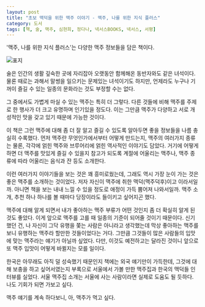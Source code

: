 ```yaml
---
layout: post
title: "초보 맥덕을 위한 맥주 이야기 - 맥주, 나를 위한 지식 플러스"
category: 도서
tags: [책, 술, 맥주, 심현희, 정다나, 넥서스BOOKS, 넥서스, 서평]
---
```


'맥주, 나를 위한 지식 플러스'는
다양한 맥주 정보들을 담은 책이다.

![표지](https://lh3.googleusercontent.com/94PZV9yHxqTBnwW6mAI1WNbwYPIXE2iwF-gzdLkN7Qj_n31kzuhgyeRYz6KVb42tULy2RBv1TMVP2Q=s480)

술은 인간의 생활 깊숙한 곳에 자리잡아
오랫동안 함께해온 동반자와도 같은 녀석이다.
물론 때로는 과해서 말썽을 일으키는 문제있는 녀석이기도 하지만,
언제라도 누구나 기꺼이 즐길 수 있는 일종의 문화라는 것도 부정할 수는 없다.

그 중에서도 가볍게 마실 수 있는 맥주는 특히 더 그렇다.
다른 것들에 비해 맥주를 주제로 한 행사가 더 크고 유명하며 인기있을 정도다.
이는 그만큼 맥주가 다양하고 서로 개성적인 맛을 갖고 있기 때문에 가능한 것이다.

이 책은 그런 맥주에 대해 좀 더 잘 알고 즐길 수 있도록
알아두면 좋을 정보들을 나름 충실히 수록했다.
먼저 맥주란 무엇인가에서부터 어떻게 만드는지,
맥주의 여러가지 종류는 물론,
각각에 얽힌 맥주와 브루어리에 얽힌 역사적인 이야기도 담았다.
거기에 어떻게하면 더 맥주를 맛있게 즐길 수 있을지 참고가 되도록
계절에 어울리는 맥주나, 맥주 종류에 따라 어울리는 음식과 잔 등도 소개한다.

이런 여러가지 이야기들을 보는 것은 꽤 흥미로웠는데,
그래도 역시 가장 눈이 가는 것은 좋은 맥주를 소개하는 것이었다.
저자 자신이 맥주에 취한 맥덕(맥주덕후)이고 이라서일까.
아니면 책을 보는 내내 느낄 수 있을 정도로 애정이 가득 뿜어져 나와서일까.
맥주 소개, 추천 하나 하나를 볼 때마다 당장이라도 들이키고 싶어지곤 했다.

맥주에 대해 알게 되면서
내가 좋아하는 맥주 부류가 어떤 것인지 좀 더 확실히 알게 된 것도 좋았다.
이게 앞으로 맥주를 고를 때 일종의 기준이 되어줄 것이기 때문이다.
신기했던 건, 나 자신이 그닥 유행을 쫒는 사람은 아니라고 생각했는데
막상 좋아하는 맥주를 보니 유행하는 맥주라 할만한 것들이었다는 거다.
그만큼 그것들이 많은 사람들의 입맛에 맞는 맥주라는 얘기가 아닐까 싶었다.
다만, 이것도 예전하고는 달라진 것이니
앞으로 또 맥주 입맛이 어떻게 바뀔지는 모를 일이다.

한국은 아무래도 아직 덜 성숙했기 때문인지 책에는 외국 얘기만이 가득한데,
그것에 대해 보충을 하고 싶어서였는지
부록으로 서울에서 가볼 만한 맥주집과 한국의 맥덕들 인터뷰를 실었다.
서울 맥주집 소개는 서울에 사는 사람이라면 실제로 도움도 될 듯하다.
나도 기회가 되면 가보고 싶다.

맥주 얘기를 계속 하다보니, 아, 맥주가 먹고 싶다.
